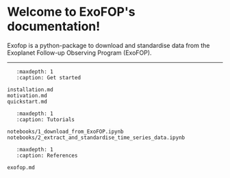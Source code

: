 # Welcome to ExoFOP's documentation!

Exofop is a python-package to download and standardise data from the Exoplanet Follow-up Observing Program (ExoFOP).

---

```{toctree}
   :maxdepth: 1
   :caption: Get started

installation.md
motivation.md
quickstart.md
```

```{toctree}
   :maxdepth: 1
   :caption: Tutorials

notebooks/1_download_from_ExoFOP.ipynb
notebooks/2_extract_and_standardise_time_series_data.ipynb
```

```{toctree}
   :maxdepth: 1
   :caption: References

exofop.md
```

